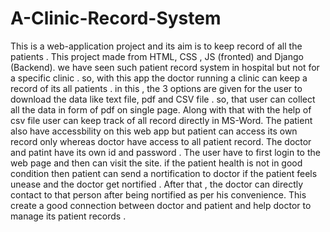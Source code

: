 # A-Clinic-Record-System
This is a web-application  project and its aim is to keep record of all the patients . This project made from HTML, CSS , JS (fronted) and Django (Backend).
we have seen such patient record system in hospital but not for a specific clinic . so, with this app the doctor running a clinic can keep a record of its all patients .
in this , the 3 options are given for the user to download the data like text file, pdf and CSV file . so, that user can collect all the data in form of pdf on single page.
Along with that with the help of csv file user can keep track of all record directly in MS-Word.
The patient also have accessbility on this web app but patient can access its own record only whereas doctor have access to all patient record. The doctor and patint have its own id and password . The user have to first login to the web page and then can visit the site. if the patient health is not in good condition  then patient can send a nortification to doctor if the patient feels unease and the doctor get nortified . 
After that , the doctor can directly contact to that person after being nortified as per his convenience. 
This create a good connection between doctor and patient and help doctor to manage its patient records . 
